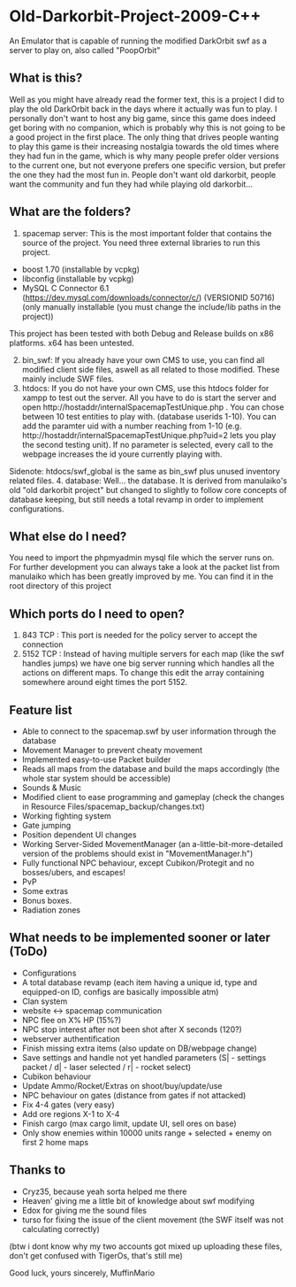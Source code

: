 # Old-Darkorbit-Project-2009-C++
An Emulator that is capable of running the modified DarkOrbit swf as a server to play on, also called "PoopOrbit"

## What is this?
Well as you might have already read the former text, this is a project I did to play the old DarkOrbit back in the days where it actually was fun to play. I personally don't want to host any big game, since this game does indeed get boring with no companion, which is probably why this is not going to be a good project in the first place. The only thing that drives people wanting to play this game is their increasing nostalgia towards the old times where they had fun in the game, which is why many people prefer older versions to the current one, but not everyone prefers one specific version, but prefer the one they had the most fun in. People don't want old darkorbit, people want the community and fun they had while playing old darkorbit... 

## What are the folders?

1. spacemap server:
This is the most important folder that contains the source of the project. You need three external libraries to run this project.
  - boost 1.70 (installable by vcpkg)
  - libconfig (installable by vcpkg)
  - MySQL C Connector 6.1 (https://dev.mysql.com/downloads/connector/c/) (VERSIONID 50716) (only manually installable (you must change the include/lib paths in the project))
 
This project has been tested with both Debug and Release builds on x86 platforms. x64 has been untested.

2. bin_swf:
If you already have your own CMS to use, you can find all modified client side files, aswell as all related to those modified. These mainly include SWF files.
3. htdocs:
If you do not have your own CMS, use this htdocs folder for xampp to test out the server. All you have to do is start the server and open http://hostaddr/internalSpacemapTestUnique.php . You can chose between 10 test entities to play with. (database userids 1-10). You can add the paramter uid with a number reaching from 1-10 (e.g. http://hostaddr/internalSpacemapTestUnique.php?uid=2 lets you play the second testing unit). If no parameter is selected, every call to the webpage increases the id youre currently playing with.

Sidenote: htdocs/swf_global is the same as bin_swf plus unused inventory related files.
4. database:
Well... the database. It is derived from manulaiko's old "old darkorbit project" but changed to slightly to follow core concepts of database keeping, but still needs a total revamp in order to implement configurations.
## What else do I need?
You need to import the phpmyadmin mysql file which the server runs on. 
For further development you can always take a look at the packet list from manulaiko which has been greatly improved by me. You can find it in the root directory of this project

## Which ports do I need to open?
1. 843 TCP : This port is needed for the policy server to accept the connection
2. 5152 TCP : Instead of having multiple servers for each map (like the swf handles jumps) we have one big server running which handles all the actions on different maps. To change this edit the array containing somewhere around eight times the port 5152.

## Feature list
- Able to connect to the spacemap.swf by user information through the database
- Movement Manager to prevent cheaty movement
- Implemented easy-to-use Packet builder
- Reads all maps from the database and build the maps accordingly (the whole star system should be accessible)
- Sounds & Music
- Modified client to ease programming and gameplay (check the changes in Resource Files/spacemap_backup/changes.txt)
- Working fighting system 
- Gate jumping 
- Position dependent UI changes
- Working Server-Sided MovementManager (an a-little-bit-more-detailed version of the problems should exist in "MovementManager.h")
- Fully functional NPC behaviour, except Cubikon/Protegit and no bosses/ubers, and escapes!
- PvP
- Some extras
- Bonus boxes.
- Radiation zones

## What needs to be implemented sooner or later (ToDo)
- Configurations
- A total database revamp (each item having a unique id, type and equipped-on ID, configs are basically impossible atm)
- Clan system
- website <-> spacemap communication
- NPC flee on X% HP (15%?)
- NPC stop interest after not been shot after X seconds (120?)
- webserver authentification
- Finish missing extra items (also update on DB/webpage change)
- Save settings and handle not yet handled parameters (S| - settings packet / d| - laser selected / r| - rocket select)
- Cubikon behaviour
- Update Ammo/Rocket/Extras on shoot/buy/update/use
- NPC behaviour on gates (distance from gates if not attacked)
- Fix 4-4 gates (very easy)
- Add ore regions X-1 to X-4
- Finish cargo (max cargo limit, update UI, sell ores on  base)
- Only show enemies within 10000 units range + selected + enemy on first 2 home maps


## Thanks to
- Cryz35, because yeah sorta helped me there
- Heaven' giving me a little bit of knowledge about swf modifying
- Edox for giving me the sound files
- turso for fixing the issue of the client movement (the SWF itself was not calculating correctly)


(btw i dont know why my two accounts got mixed up uploading these files, don't get confused with TigerOs, that's still me)

Good luck,
yours sincerely, MuffinMario
